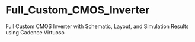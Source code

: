 # Full_Custom_CMOS_Inverter
Full Custom CMOS Inverter with Schematic, Layout, and Simulation Results using Cadence Virtuoso
